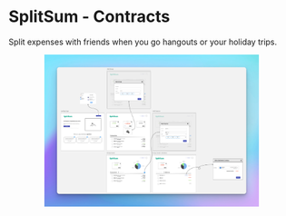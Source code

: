 # SplitSum - Contracts

Split expenses with friends when you go hangouts or your holiday trips.

<div align="center">
  <a href="images/SplitSum-Wireframe.png">
    <img src="images/SplitSum-Wireframe-Small.png" alt="SplitSum" width="75%">
  </a>
</div>
